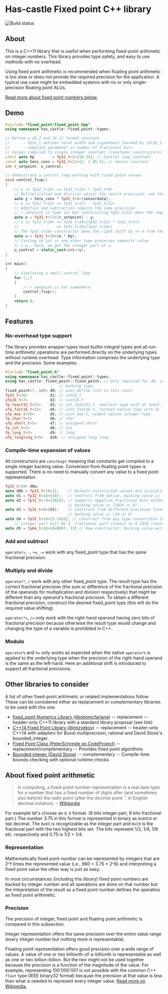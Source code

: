 # Has-castle Fixed point C++ library

![Build status](https://travis-ci.org/has-castle/fixed_point.svg?branch=master)

## About

This is a C++11 library that is useful when performing fixed-point arithmetic on integer numbers. This library provides type safety, and easy to use methods with no overhead.

Using fixed point arithmetic is recommended when floating point arithmetic is too slow or does not provide the required precision for the application. A typical use case might be embedded systems with no or only single-precision floating point ALUs.

[Read more about fixed point numbers below.](#about-fixed-point-arithmetic)

## Demo

```C++
#include "fixed_point/fixed_point.hpp"
using namespace has_castle::fixed_point::types;

// Define a 29.2 and 19.12 format constant.
//      - fp32_t defines total width and signedness (backed by int32_t)
//      - template parameter is number of fractional bits
// Values compiled to single integer constant (constexpr constructors)
const auto Kp        = fp32_t<2>{10.25}; // Control loop constant
const auto Sens_conv = fp32_t<12>{1. / 45.5}; // Sensor constant
int r_setpoint, u_control;

// Demonstrate a control loop working with fixed point values
void control_fixp()
{
    // y is fp32_t<12> == fp32_t<12> * fp32_t<0>
    // Multiplication and division adjust the result precision, not the value
    auto y = Sens_conv * fp32_t<0>{sensordata};
    // e is fp32_t<12> == fp32_t<12> - fp32_t<12>
    // Addition and subtraction require the same precision
    // r_setpoint is type int but constructing fp32_t<12> does the required shift
    auto e = fp32_t<12>{r_setpoint} - y;
    // u is fp32_t<10> == fp32_t<10>{fp32_t<12> * fp32_t<2>}
    //                 == fp32_t<10>{fp32_t<14>}
    // The fp32_t<10> constructor does the right shift by >> 4 from the fp32_t<14>
    auto u = fp32_t<10>{e * Kp};
    // Casting to int or any other type preserves semantic value
    // i.e., here, we get the integer part of u.
    u_control = static_cast<int>(u);
}

int main()
{
    // Simulating a small control loop
    for (;;)
    {
        // r_setpoint is set somewhere
        control_fixp();
    }
    return 0;
}
```

## Features

### No-overhead type support

The library provides wrapper types most builtin integral types and all run-time arithmetic operations are performed directly on the underlying types without runtime overhead. Type information comprises the underlying type and the precision. Some examples:

```C++
#include "fixed_point.h"
using namespace has_castle::fixed_point::types;
using has_castle::fixed_point::fixed_point; // Only required for d0, usually not needed
                        // backing type
fixed_point<7, int> d0; // user-define (int in this case)
fp32_t<16>          d1; // int32_t
ufp16_t<7>          d2; // uint16_t
fp_least32_t<31>    d3; // int_least32_t, smallest type with at least 32 bits
ufp_fast16_t<15>    d4; // uint_fast16_t, fastest native type with at least 16 bits
ufp_max_t<10>       d5; // uint_max_t, widest native integer type
fp_char_t<5>        d6; // char
ufp_short_t<5>      d7; // unsigned short
fp_int_t<5>         d8; // int
fp_long_t<5>        d9; // long
ufp_longlong_t<5>   d10; // unsigned long long
```

### Compile-time expansion of values

All constructors are `constexpr` meaning that constants get compiled to a single integer backing value. Conversion from floating point types is supported. There is no need to manually convert any value to a fixed point representation.

```C++
fp32_t<10> d0a;
auto d0b = fp32_t<10>{};    // Default-constructed values are initialized to zero.
auto d1 = fp32_t<16>{10};   // Contruct from native, backing value is (10 << 16)
auto d2 = fp32_t<-8>{1024}; // Supports negative fractional bits without undefined behavior
                            // backing value is (1024 >> 8)
auto d3 = fp32_t<8>{d1};    // Construct from different-precision fixed point
                            // backing value is (10 << 8)
auto d4 = fp32_t<16>{3.1416}; // Construct from any type convertible to the backing type
    // integer part will be 3, fractional part closest to 0.1416 (rounded well)
auto d5 = fp64_t<16>{0xBEEF, 13} // Raw constructor: backing value will be (0xBEEF << 13)
```

### Add and subtract

`operator+`, `-`, `+=`, `-=` work with any fixed_point type that has the same fractional precision.

### Multiply and divide

`operator*`, `/` work with any other fixed_point type. The result type has the correct fractional precision (the sum or difference of the fractional precision of the operands for multiplication and division respectively) that might be different than any operand's fractional precision. To obtain a different fractional precision, construct the desired fixed_point type (this will do the required value shifting).

`operator*=`, `/=` only work with the right-hand operand having zero bits of fractional precision because otherwise the result type would change and changing the type of a variable is prohibited in C++.

### Modulo

`operator%` and `%=` only works as expected when the native `operator%` is applied to the underlying type when the precision of the right-hand operand is the same as the left-hand. Here an additional shift is introduced to support all fractional precisions.

## Other libraries to consider

A list of other fixed-point arithmetic or related implementations follow. These can be considered either as replacement or complementary libraries to be used with this one.

* [fixed_point Numerics Library (@johnmcfarlane)](https://github.com/johnmcfarlane/fixed_point) -- replacement -- header-only C++11 library with a standard library proposal (see link)
* [C++14 Fixed Point Library (@mizvekov)](https://github.com/mizvekov/fp) -- replacement -- header-only C++14 with adapters for Boost multiprecision, rational and David Stone's bounded_integer.
* [Fixed Point Class (PeterSchregle on CodeProject)](http://www.codeproject.com/Articles/37636/Fixed-Point-Class) -- replacement/complementary -- Provides fixed point algorithms
* [Bounded integer (David Stone)](https://bitbucket.org/davidstone/bounded_integer) -- complementary -- Compile-time bounds checking with optional runtime checks

## About fixed point arithmetic

> In computing, a fixed-point number representation is a real data type for a number that has a fixed number of digits after (and sometimes also before) the radix point (after the decimal point '.' in English decimal notation). – [_Wikipedia_](https://en.wikipedia.org/wiki/Fixed-point_arithmetic)

For example let's choose an `8.8` format. (8 bits integer part, 8 bits fractional part.) The number 3.75 in this format is represented in binary as `0x03C0` or `960` decimal. The `0x03` is recognizable as the integer part and `0xC0` is the fractional part with the two highest bits set. The bits represent 1/2, 1/4, 1/8 etc. respectively and 0.75 is 1/2 + 1/4.

### Representation

Mathematically fixed point number can be represented by integers that are 2^f times the represented value (i.e., 960 = 3.75 * 2^8) and interpreting a fixed point value the other way is just as easy.

In most circumstances (including this library) fixed point numbers are backed by integer number and all operations are done on that number but the intepretation of the result as a fixed point number defines the operatios as fixed point arithmetic.

### Precision

The precision of integer, fixed point and floating point arithmetic is compared in this subsection.

Integer representation offers the same precision over the entire value range (every integer number but nothing more is representable).

Floating point representation offers good precision over a wide range of values. A value of one or two billionth-of-a-billionth is representable as well as one or two billion-billion. But the two might not be used together because the precision is a function of the magnitude of the value. For example, representing 100'000'001 is not possible with the common C++ `float` type (IEEE binary32 format) because the precision at that value is less than what is needed to represent every integer value. [Read more on Wikipedia.](https://en.wikipedia.org/wiki/IEEE_floating_point)